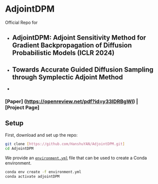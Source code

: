 # AdjointDPM
Official Repo for 
- ## AdjointDPM: Adjoint Sensitivity Method for Gradient Backpropagation of Diffusion Probabilistic Models (ICLR 2024)
- ## Towards Accurate Guided Diffusion Sampling through Symplectic Adjoint Method
- 
### [Paper] (https://openreview.net/pdf?id=y33lDRBgWI) | [Project Page] 


## Setup

First, download and set up the repo:

```bash
git clone [https://github.com/HanshuYAN/AdjointDPM.git]
cd AdjointDPM
```

We provide an [`environment.yml`](environment.yml) file that can be used to create a Conda environment. 

```bash
conda env create -f environment.yml
conda activate adjointDPM
```
